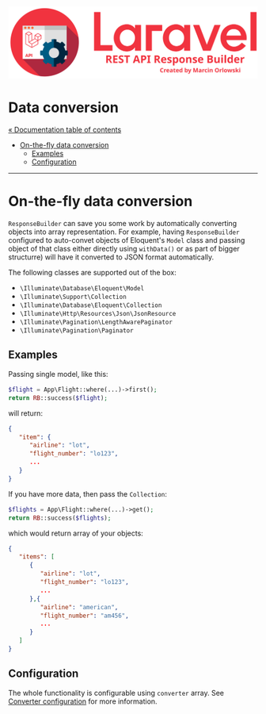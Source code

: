![REST API Response Builder for Laravel](img/logo.png)

# Data conversion #

[« Documentation table of contents](README.md)

 * [On-the-fly data conversion](#on-the-fly-data-conversion)
   * [Examples](#examples)
   * [Configuration](#configuration)
   
---

# On-the-fly data conversion #

 `ResponseBuilder` can save you some work by automatically converting objects into array representation. For example, having
 `ResponseBuilder` configured to auto-convet objects of Eloquent's `Model` class and passing object of that class either directly
 using `withData()` or as part of bigger structurre) will have it converted to JSON format automatically.

 The following classes are supported out of the box:

 * `\Illuminate\Database\Eloquent\Model`
 * `\Illuminate\Support\Collection`
 * `\Illuminate\Database\Eloquent\Collection`
 * `\Illuminate\Http\Resources\Json\JsonResource`
 * `\Illuminate\Pagination\LengthAwarePaginator`
 * `\Illuminate\Pagination\Paginator`

## Examples ##

 Passing single model, like this:

```php
$flight = App\Flight::where(...)->first();
return RB::success($flight);
```

 will return:

```json
{
   "item": {
      "airline": "lot",
      "flight_number": "lo123",
      ...
   }
}
```

 If you have more data, then pass the `Collection`:

```php
$flights = App\Flight::where(...)->get();
return RB::success($flights);
```

 which would return array of your objects:

```json
{
   "items": [
      {
         "airline": "lot",
         "flight_number": "lo123",
         ...
      },{
         "airline": "american",
         "flight_number": "am456",
         ...
      }
   ]
}
```

## Configuration ##

 The whole functionality is configurable using `converter` array. See [Converter configuration](config.md#converter) for
 more information.


